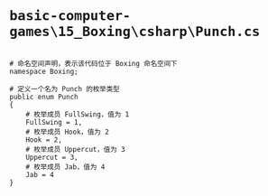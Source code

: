 # `basic-computer-games\15_Boxing\csharp\Punch.cs`

```

# 命名空间声明，表示该代码位于 Boxing 命名空间下
namespace Boxing;

# 定义一个名为 Punch 的枚举类型
public enum Punch
{
    # 枚举成员 FullSwing，值为 1
    FullSwing = 1,
    # 枚举成员 Hook，值为 2
    Hook = 2,
    # 枚举成员 Uppercut，值为 3
    Uppercut = 3,
    # 枚举成员 Jab，值为 4
    Jab = 4
}

```